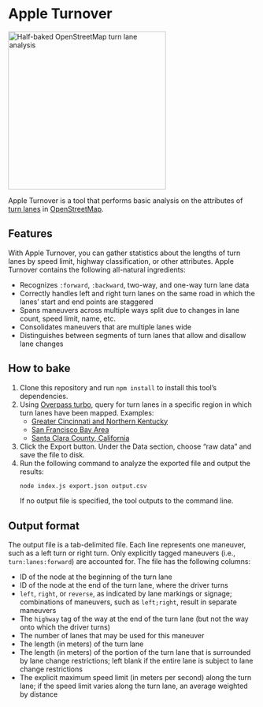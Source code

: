 # Apple Turnover

[<img src="https://upload.wikimedia.org/wikipedia/commons/thumb/7/77/Pastry-Turnover-Apple.jpg/640px-Pastry-Turnover-Apple.jpg" width="320" alt="Half-baked OpenStreetMap turn lane analysis">](https://commons.wikimedia.org/wiki/File:Pastry-Turnover-Apple.jpg)

Apple Turnover is a tool that performs basic analysis on the attributes of [turn lanes](https://wiki.openstreetmap.org/wiki/Key:turn) in [OpenStreetMap](https://www.openstreetmap.org/).

## Features

With Apple Turnover, you can gather statistics about the lengths of turn lanes by speed limit, highway classification, or other attributes. Apple Turnover contains the following all-natural ingredients:

* Recognizes `:forward`, `:backward`, two-way, and one-way turn lane data
* Correctly handles left and right turn lanes on the same road in which the lanes’ start and end points are staggered
* Spans maneuvers across multiple ways split due to changes in lane count, speed limit, name, etc.
* Consolidates maneuvers that are multiple lanes wide
* Distinguishes between segments of turn lanes that allow and disallow lane changes

## How to bake

1. Clone this repository and run `npm install` to install this tool’s dependencies.
1. Using [Overpass turbo](http://overpass-turbo.eu/), query for turn lanes in a specific region in which turn lanes have been mapped. Examples:
   * [Greater Cincinnati and Northern Kentucky](http://overpass-turbo.eu/s/tvd)
   * [San Francisco Bay Area](http://overpass-turbo.eu/s/tuF)
   * [Santa Clara County, California](http://overpass-turbo.eu/s/tuD)
1. Click the Export button. Under the Data section, choose “raw data” and save the file to disk.
1. Run the following command to analyze the exported file and output the results:
   ```bash
   node index.js export.json output.csv
   ```
   If no output file is specified, the tool outputs to the command line.

## Output format

The output file is a tab-delimited file. Each line represents one maneuver, such as a left turn or right turn. Only explicitly tagged maneuvers (i.e., `turn:lanes:forward`) are accounted for. The file has the following columns:

* ID of the node at the beginning of the turn lane
* ID of the node at the end of the turn lane, where the driver turns
* `left`, `right`, or `reverse`, as indicated by lane markings or signage; combinations of maneuvers, such as `left;right`, result in separate maneuvers
* The `highway` tag of the way at the end of the turn lane (but not the way onto which the driver turns)
* The number of lanes that may be used for this maneuver
* The length (in meters) of the turn lane
* The length (in meters) of the portion of the turn lane that is surrounded by lane change restrictions; left blank if the entire lane is subject to lane change restrictions
* The explicit maximum speed limit (in meters per second) along the turn lane; if the speed limit varies along the turn lane, an average weighted by distance
